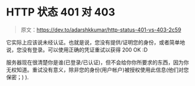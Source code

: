 # HTTP 状态 401 对 403

> 原文：<https://dev.to/adarshkkumar/http-status-401-vs-403-2c59>

它实际上应该说未经认证。也就是说，您没有提供/证明您的身份，或者简单地说，您没有登录。可以使用正确的凭证重试以获得 200 OK :D

服务器现在很清楚你是谁(已登录/已认证)，但不会给你你所要求的东西，因为你无权知道。重试没有意义，除非您的身份(用户帐户)被授权使用此信息(他们对您保密；) ).